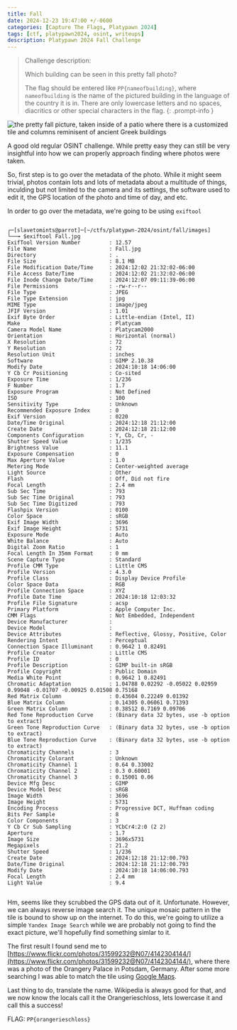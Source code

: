 ```yaml
---
title: Fall
date: 2024-12-23 19:47:00 +/-0600
categories: [Capture The Flags, Platypawn 2024]
tags: [ctf, platypawn2024, osint, writeups]
description: Platypawn 2024 Fall Challenge
---
```


> Challenge description:
>
> Which building can be seen in this pretty fall photo?
> 
> The flag should be entered like `PP{nameofbuilding}`, where `nameofbuilding` is the name of the pictured building in the language of the country it is in. There are only lowercase letters and no spaces, diacritics or other special characters in the flag.
{: .prompt-info }

![the pretty fall picture, taken inside of a patio where there is a customized tile and columns reminisent of ancient Greek buildings](/assets/img/vishwactf2024/fall/Fall.jpg)

A good old regular OSINT challenge. While pretty easy they can still be very insightful into how we can properly approach finding where photos were taken. 

So, first step is to go over the metadata of the photo. While it might seem trivial, photos contain lots and lots of metadata about a multitude of things, inculding but not limited to the camera and its settings, the software used to edit it, the GPS location of the photo and time of day, and etc.

In order to go over the metadata, we're going to be using `exiftool`

```terminal

┌─[slavetomints@parrot]─[~/ctfs/platypwn-2024/osint/fall/images]
└──╼ $exiftool Fall.jpg 
ExifTool Version Number         : 12.57
File Name                       : Fall.jpg
Directory                       : .
File Size                       : 8.1 MB
File Modification Date/Time     : 2024:12:02 21:32:02-06:00
File Access Date/Time           : 2024:12:02 21:32:02-06:00
File Inode Change Date/Time     : 2024:12:07 09:11:39-06:00
File Permissions                : -rw-r--r--
File Type                       : JPEG
File Type Extension             : jpg
MIME Type                       : image/jpeg
JFIF Version                    : 1.01
Exif Byte Order                 : Little-endian (Intel, II)
Make                            : Platycam
Camera Model Name               : Platycam2000
Orientation                     : Horizontal (normal)
X Resolution                    : 72
Y Resolution                    : 72
Resolution Unit                 : inches
Software                        : GIMP 2.10.38
Modify Date                     : 2024:10:18 14:06:00
Y Cb Cr Positioning             : Co-sited
Exposure Time                   : 1/236
F Number                        : 1.7
Exposure Program                : Not Defined
ISO                             : 100
Sensitivity Type                : Unknown
Recommended Exposure Index      : 0
Exif Version                    : 0220
Date/Time Original              : 2024:12:18 21:12:00
Create Date                     : 2024:12:18 21:12:00
Components Configuration        : Y, Cb, Cr, -
Shutter Speed Value             : 1/235
Brightness Value                : 11.1
Exposure Compensation           : 0
Max Aperture Value              : 1.0
Metering Mode                   : Center-weighted average
Light Source                    : Other
Flash                           : Off, Did not fire
Focal Length                    : 2.4 mm
Sub Sec Time                    : 793
Sub Sec Time Original           : 793
Sub Sec Time Digitized          : 793
Flashpix Version                : 0100
Color Space                     : sRGB
Exif Image Width                : 3696
Exif Image Height               : 5731
Exposure Mode                   : Auto
White Balance                   : Auto
Digital Zoom Ratio              : 1
Focal Length In 35mm Format     : 0 mm
Scene Capture Type              : Standard
Profile CMM Type                : Little CMS
Profile Version                 : 4.3.0
Profile Class                   : Display Device Profile
Color Space Data                : RGB
Profile Connection Space        : XYZ
Profile Date Time               : 2024:10:18 12:03:32
Profile File Signature          : acsp
Primary Platform                : Apple Computer Inc.
CMM Flags                       : Not Embedded, Independent
Device Manufacturer             : 
Device Model                    : 
Device Attributes               : Reflective, Glossy, Positive, Color
Rendering Intent                : Perceptual
Connection Space Illuminant     : 0.9642 1 0.82491
Profile Creator                 : Little CMS
Profile ID                      : 0
Profile Description             : GIMP built-in sRGB
Profile Copyright               : Public Domain
Media White Point               : 0.9642 1 0.82491
Chromatic Adaptation            : 1.04788 0.02292 -0.05022 0.02959 0.99048 -0.01707 -0.00925 0.01508 0.75168
Red Matrix Column               : 0.43604 0.22249 0.01392
Blue Matrix Column              : 0.14305 0.06061 0.71393
Green Matrix Column             : 0.38512 0.7169 0.09706
Red Tone Reproduction Curve     : (Binary data 32 bytes, use -b option to extract)
Green Tone Reproduction Curve   : (Binary data 32 bytes, use -b option to extract)
Blue Tone Reproduction Curve    : (Binary data 32 bytes, use -b option to extract)
Chromaticity Channels           : 3
Chromaticity Colorant           : Unknown
Chromaticity Channel 1          : 0.64 0.33002
Chromaticity Channel 2          : 0.3 0.60001
Chromaticity Channel 3          : 0.15001 0.06
Device Mfg Desc                 : GIMP
Device Model Desc               : sRGB
Image Width                     : 3696
Image Height                    : 5731
Encoding Process                : Progressive DCT, Huffman coding
Bits Per Sample                 : 8
Color Components                : 3
Y Cb Cr Sub Sampling            : YCbCr4:2:0 (2 2)
Aperture                        : 1.7
Image Size                      : 3696x5731
Megapixels                      : 21.2
Shutter Speed                   : 1/236
Create Date                     : 2024:12:18 21:12:00.793
Date/Time Original              : 2024:12:18 21:12:00.793
Modify Date                     : 2024:10:18 14:06:00.793
Focal Length                    : 2.4 mm
Light Value                     : 9.4


```

Hm, seems like they scrubbed the GPS data out of it. Unfortunate. However, we can always reverse image search it. The unique mosaic pattern in the tile is bound to show up on the internet. To do this, we're going to utilize a simple `Yandex Image Search` while we are probably not going to find the exact picture, we'll hopefully find something simlar to it.

The first result I found send me to [https://www.flickr.com/photos/31599232@N07/4142304144/](https://www.flickr.com/photos/31599232@N07/4142304144/), where there was a photo of the Orangery Palace in Potsdam, Germany. After some more searching I was able to match the tile using [Google Maps](https://www.google.com/maps/@52.405056,13.0287733,3a,90y,233.9h,79.65t/data=!3m11!1e1!3m9!1sAF1QipOrf6e2d1C5ibz-3DDIjcT6mDKArbHEN96_d7_Y!2e10!3e11!6shttps:%2F%2Flh5.googleusercontent.com%2Fp%2FAF1QipOrf6e2d1C5ibz-3DDIjcT6mDKArbHEN96_d7_Y%3Dw900-h600-k-no-pi10.351935903734187-ya126.90023591295241-ro0-fo100!7i8704!8i4352!9m2!1b1!2i37?entry=ttu&g_ep=EgoyMDI0MTIwNC4wIKXMDSoASAFQAw%3D%3D).

Last thing to do, translate the name. Wikipedia is always good for that, and we now know the locals call it the Orangerieschloss, lets lowercase it and call this a success!

FLAG: `PP{orangerieschloss}`